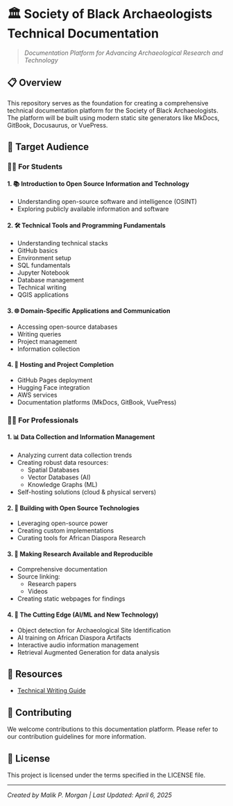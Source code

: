 # 🏛️ Society of Black Archaeologists Technical Documentation

> *Documentation Platform for Advancing Archaeological Research and Technology*

## 📋 Overview

This repository serves as the foundation for creating a comprehensive technical documentation platform for the Society of Black Archaeologists. The platform will be built using modern static site generators like MkDocs, GitBook, Docusaurus, or VuePress.

## 🎯 Target Audience

### 👨‍🎓 For Students
#### 1. 📚 Introduction to Open Source Information and Technology
- Understanding open-source software and intelligence (OSINT)
- Exploring publicly available information and software


#### 2. 🛠️ Technical Tools and Programming Fundamentals
- Understanding technical stacks
- GitHub basics
- Environment setup
- SQL fundamentals
- Jupyter Notebook
- Database management
- Technical writing
- QGIS applications

#### 3. 🌐 Domain-Specific Applications and Communication
- Accessing open-source databases
- Writing queries
- Project management
- Information collection

#### 4. 🚀 Hosting and Project Completion
- GitHub Pages deployment
- Hugging Face integration
- AWS services
- Documentation platforms (MkDocs, GitBook, VuePress)

### 👨‍💼 For Professionals
#### 1. 📊 Data Collection and Information Management
- Analyzing current data collection trends
- Creating robust data resources:
  - Spatial Databases
  - Vector Databases (AI)
  - Knowledge Graphs (ML)
- Self-hosting solutions (cloud & physical servers)

#### 2. 🔧 Building with Open Source Technologies
- Leveraging open-source power
- Creating custom implementations
- Curating tools for African Diaspora Research

#### 3. 📝 Making Research Available and Reproducible
- Comprehensive documentation
- Source linking:
  - Research papers
  - Videos
- Creating static webpages for findings

#### 4. 🤖 The Cutting Edge (AI/ML and New Technology)
- Object detection for Archaeological Site Identification
- AI training on African Diaspora Artifacts
- Interactive audio information management
- Retrieval Augmented Generation for data analysis

## 🔗 Resources
- [Technical Writing Guide](https://medium.com/@techwritershub/a-comprehensive-guide-to-technical-writing-tools-and-software-a01d4f8a84de)

## 📝 Contributing
We welcome contributions to this documentation platform. Please refer to our contribution guidelines for more information.

## 📄 License
This project is licensed under the terms specified in the LICENSE file.

---

*Created by Malik P. Morgan | Last Updated: April 6, 2025*